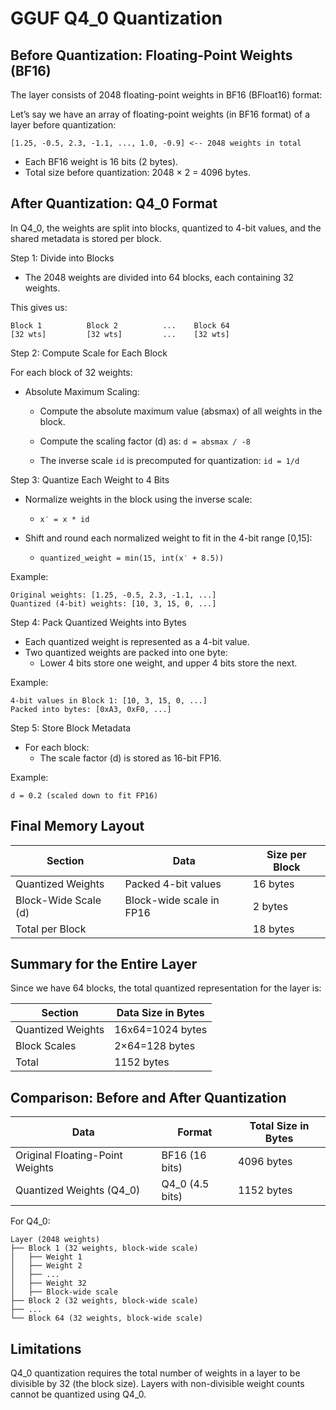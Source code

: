 # GGUF Q4_0 Quantization

## Before Quantization: Floating-Point Weights (BF16)

The layer consists of 2048 floating-point weights in BF16 (BFloat16) format:

Let’s say we have an array of floating-point weights (in BF16 format) of a layer before quantization:

    [1.25, -0.5, 2.3, -1.1, ..., 1.0, -0.9] <-- 2048 weights in total

 * Each BF16 weight is 16 bits (2 bytes).
 * Total size before quantization: 2048 × 2 = 4096 bytes.

## After Quantization: Q4_0 Format

In Q4_0, the weights are split into blocks, quantized to 4-bit values, and the shared metadata is stored per block.

Step 1: Divide into Blocks

 * The 2048 weights are divided into 64 blocks, each containing 32 weights.

This gives us:

    Block 1          Block 2          ...    Block 64
    [32 wts]         [32 wts]         ...    [32 wts]

Step 2: Compute Scale for Each Block

For each block of 32 weights:

 * Absolute Maximum Scaling:
    * Compute the absolute maximum value (absmax) of all weights in the block.
    * Compute the scaling factor (d) as: `d = absmax / -8`

    * The inverse scale `id` is precomputed for quantization: `id = 1/d`

Step 3: Quantize Each Weight to 4 Bits

 * Normalize weights in the block using the inverse scale:
    * `x′ = x * id`

 * Shift and round each normalized weight to fit in the 4-bit range [0,15]:

    * `quantized_weight = min(15, int(x′ + 8.5))`

Example:

    Original weights: [1.25, -0.5, 2.3, -1.1, ...]
    Quantized (4-bit) weights: [10, 3, 15, 0, ...]

Step 4: Pack Quantized Weights into Bytes

 * Each quantized weight is represented as a 4-bit value.
 * Two quantized weights are packed into one byte:
   * Lower 4 bits store one weight, and upper 4 bits store the next.

Example:

    4-bit values in Block 1: [10, 3, 15, 0, ...]
    Packed into bytes: [0xA3, 0xF0, ...]

Step 5: Store Block Metadata

 * For each block:
    * The scale factor (d) is stored as 16-bit FP16.

Example:

    d = 0.2 (scaled down to fit FP16)

## Final Memory Layout

| Section |	Data |	Size per Block
|--------------|------------------------------------|------------|
| Quantized Weights |	Packed 4-bit values |	16 bytes |
| Block-Wide Scale (d) |	Block-wide scale in FP16 |	2 bytes |
| Total per Block |		| 18 bytes |

## Summary for the Entire Layer

Since we have 64 blocks, the total quantized representation for the layer is:

| Section |	Data Size in Bytes |
|--------------|------------------------------------|
| Quantized Weights |	16x64=1024 bytes |
| Block Scales |	2×64=128 bytes |
| Total  |	1152 bytes |


## Comparison: Before and After Quantization
| Data |	Format |	Total Size in Bytes|
|--------------|------------------------------------|------------|
| Original Floating-Point Weights |	BF16 (16 bits) |	4096 bytes|
| Quantized Weights (Q4_0) |	Q4_0 (4.5 bits)|	1152 bytes

For Q4_0:

    Layer (2048 weights)
    ├── Block 1 (32 weights, block-wide scale)
    │   ├── Weight 1
    │   ├── Weight 2
    │   ├── ...
    │   ├── Weight 32
    │   ├── Block-wide scale
    ├── Block 2 (32 weights, block-wide scale)
    ├── ...
    └── Block 64 (32 weights, block-wide scale)

## Limitations

Q4_0 quantization requires the total number of weights in a layer to be divisible by 32 (the block size). Layers with non-divisible weight counts cannot be quantized using Q4_0.